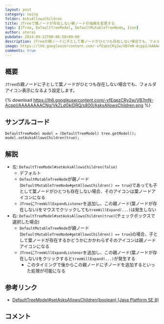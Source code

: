 ```yaml
---
layout: post
category: swing
folder: AsksAllowsChildren
title: JTreeで葉ノードが存在しない親ノードの描画を変更する
tags: [JTree, DefaultTreeModel, DefaultMutableTreeNode, Icon]
author: aterai
pubdate: 2014-09-22T00:06:58+09:00
description: JTreeの親ノードに子として葉ノードがひとつも存在しない場合でも、フォルダアイコン表示になるよう設定します。
image: https://lh6.googleusercontent.com/-vfEqezCRy2w/VB7mN-AcppI/AAAAAAAACNg/VkZLdGkiDRQ/s800/AsksAllowsChildren.png
comments: true
---
```

## 概要
`JTree`の親ノードに子として葉ノードがひとつも存在しない場合でも、フォルダアイコン表示になるよう設定します。

{% download https://lh6.googleusercontent.com/-vfEqezCRy2w/VB7mN-AcppI/AAAAAAAACNg/VkZLdGkiDRQ/s800/AsksAllowsChildren.png %}

## サンプルコード
<pre class="prettyprint"><code>DefaultTreeModel model = (DefaultTreeModel) tree.getModel();
model.setAsksAllowsChildren(true);
</code></pre>

## 解説
- 左: `DefaultTreeModel#setAsksAllowsChildren(false)`
    - デフォルト
    - `DefaultMutableTreeNode`が親ノード(`DefaultMutableTreeNode#getAllowsChildren() == true`)であっても子として葉ノードがひとつも存在しない場合、そのアイコンは葉ノードアイコンになる
    - `JTree`に`TreeWillExpandListener`を追加し、この親ノード(葉ノードが存在しない)をマウスでクリックしても`treeWillExpand(...)`は発生しない
- 右: `DefaultTreeModel#setAsksAllowsChildren(true)`(チェックボックスで選択した場合)
    - `DefaultMutableTreeNode`が親ノード(`DefaultMutableTreeNode#getAllowsChildren() == true`)の場合、子として葉ノードが存在するかどうかにかかわらずそのアイコンは親ノードアイコンになる
    - `JTree`に`TreeWillExpandListener`を追加し、この親ノード(葉ノードが存在しない)をクリックすると`treeWillExpand(...)`が発生する
        - このタイミングで後からこの親ノードに子ノードを追加するといった処理が可能になる

<!-- dummy comment line for breaking list -->

## 参考リンク
- [DefaultTreeModel#setAsksAllowsChildren(boolean) (Java Platform SE 8)](https://docs.oracle.com/javase/jp/8/docs/api/javax/swing/tree/DefaultTreeModel.html#setAsksAllowsChildren-boolean-)

<!-- dummy comment line for breaking list -->

## コメント
